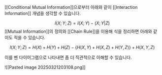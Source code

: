 [[Conditional Mutual Information]]으로부터 아래와 같이 [[Interaction Information]] 개념을 생각할 수 있습니다.

$$
I(X;Y;Z) = I(X;Y) - (X;Y|Z)
$$
[[Mutual Information]]의 정의와 [[Chain Rule]]을 이용해 식을 정리하면 아래와 같이도 적을 수 있습니다.

$$
I(X;Y;Z) = H(X) + H(Y) + H(Z) - \{H(X, Y) + H(X, Z) + H(Y, Z)\} +H(X, Y, Z)
$$

이를 벤 다이어그램으로 나타내면 좀 더 직관적으로 이해할 수 있습니다.

![[Pasted image 20250321203108.png]]